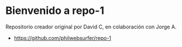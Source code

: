 # Bienvenido a repo-1

Repositorio creador original por David C, en colaboración con Jorge A.

* <https://github.com/philwebsurfer/repo-1>
